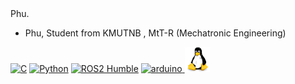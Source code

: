 <!-- ![](https://user-images.githubusercontent.com/18350557/176309783-0785949b-9127-417c-8b55-ab5a4333674e.gif) -->

<!-- My name is Phuwaset Sibta :), Student Mechatronic and Robotics LPTC , I love Technology and Robot --> Phu.
*   Phu, Student from KMUTNB , MtT-R (Mechatronic Engineering)
<p align="left">
<a href="https://docs.microsoft.com/en-us/cpp/?view=msvc-170" target="_blank" rel="noreferrer"><img src="https://raw.githubusercontent.com/danielcranney/readme-generator/main/public/icons/skills/c-colored.svg" width="36" height="36" alt="C" /></a>
<a href="https://www.python.org/" target="_blank" rel="noreferrer"><img src="https://raw.githubusercontent.com/danielcranney/readme-generator/main/public/icons/skills/python-colored.svg" width="36" height="36" alt="Python" /></a>
<a href="https://docs.ros.org/.artwork/distributions/humble/HumbleHawksbill.png" target="_blank" rel="noreferrer"><img src="https://docs.ros.org/.artwork/distributions/humble/HumbleHawksbill.png" width="36" height="36" alt="ROS2 Humble" /></a> 
<a href="https://www.arduino.cc/" target="_blank" rel="noreferrer"> <img src="https://cdn.worldvectorlogo.com/logos/arduino-1.svg" alt="arduino" width="40" height="40"/> </a> <a href="https://www.linux.org/" target="_blank" rel="noreferrer"> <img src="https://raw.githubusercontent.com/devicons/devicon/master/icons/linux/linux-original.svg" alt="linux" width="40" height="40"/> </a>  
</p>

<!--![GitHub Stats](https://github-readme-stats.vercel.app/api?username=Phuwaset&count_private=true&show_icons=true) 




<!--https://discourse.ros.org/top?period=monthly


